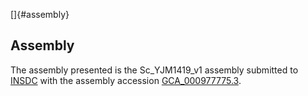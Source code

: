 []{#assembly}

Assembly
--------

The assembly presented is the Sc\_YJM1419\_v1 assembly submitted to
[INSDC](http://www.insdc.org) with the assembly accession
[GCA\_000977775.3](http://www.ebi.ac.uk/ena/data/view/GCA_000977775.3).
